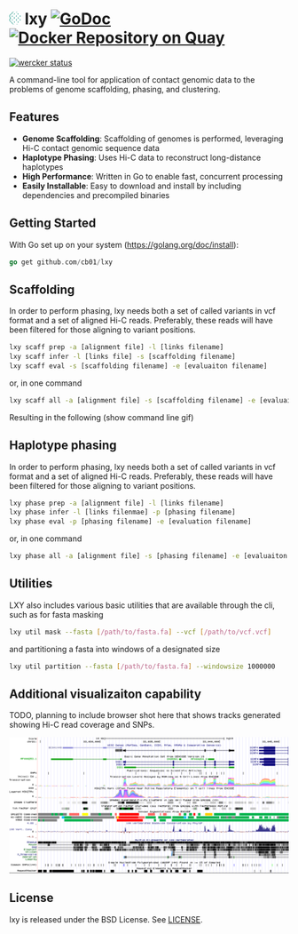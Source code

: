 # ![](doc/icon.png) lxy [![GoDoc](https://godoc.org/github.com/cb01/lxy?status.svg)](https://godoc.org/github.com/cb01/lxy) [![Docker Repository on Quay](https://quay.io/repository/chris_w_beitel/lxy/status "Docker Repository on Quay")](https://quay.io/repository/chris_w_beitel/lxy)
[![wercker status](https://app.wercker.com/status/c427b44ec31d9af19c49cfb664ba3490/m "wercker status")](https://app.wercker.com/project/bykey/c427b44ec31d9af19c49cfb664ba3490)


A command-line tool for application of contact genomic data to the problems of genome scaffolding, phasing, and clustering.

## Features

* __Genome Scaffolding__: Scaffolding of genomes is performed, leveraging Hi-C contact genomic sequence data
* __Haplotype Phasing__:  Uses Hi-C data to reconstruct long-distance haplotypes
* __High Performance__:  Written in Go to enable fast, concurrent processing
* __Easily Installable__:  Easy to download and install by including dependencies and precompiled binaries

## Getting Started

With Go set up on your system (https://golang.org/doc/install):

```go
go get github.com/cb01/lxy
``` 


## Scaffolding

In order to perform phasing, lxy needs both a set of called variants in vcf format and a set of aligned Hi-C reads. Preferably, these reads will have been filtered for those aligning to variant positions.

```sh
lxy scaff prep -a [alignment file] -l [links filename]
lxy scaff infer -l [links file] -s [scaffolding filename]
lxy scaff eval -s [scaffolding filename] -e [evaluaiton filename]
```

or, in one command

```sh
lxy scaff all -a [alignment file] -s [scaffolding filename] -e [evaluaiton filename]
```

Resulting in the following (show command line gif)


## Haplotype phasing

In order to perform phasing, lxy needs both a set of called variants in vcf format and a set of aligned Hi-C reads. Preferably, these reads will have been filtered for those aligning to variant positions.

```sh
lxy phase prep -a [alignment file] -l [links filename]
lxy phase infer -l [links filenmae] -p [phasing filename]
lxy phase eval -p [phasing filename] -e [evaluation filename] 
```

or, in one command

```sh
lxy phase all -a [alignment file] -s [phasing filename] -e [evaluaiton filename]
```


## Utilities

LXY also includes various basic utilities that are available through the cli, such as for fasta masking

```sh
lxy util mask --fasta [/path/to/fasta.fa] --vcf [/path/to/vcf.vcf]
```

and partitioning a fasta into windows of a designated size

```sh
lxy util partition --fasta [/path/to/fasta.fa] --windowsize 1000000 
```


## Additional visualizaiton capability

TODO, planning to include browser shot here that shows tracks generated showing Hi-C read coverage and SNPs.

![example](doc/browser_example.png)


## License

lxy is released under the BSD License. See [LICENSE](https://github.com/cb01/lxy/blob/master/LICENSE).



